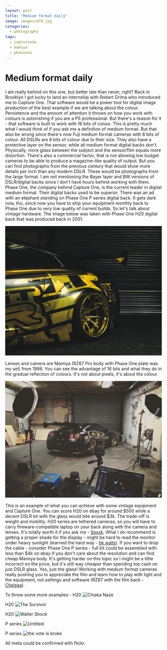 ```yaml
---
layout: post
title: "Medium format daily"
image: images/mf0.jpg
categories:
  - photography
tags:
  - captureone
  - mamiya
  - phaseone
---
```

# Medium format daily
I am really behind on this one, but better late than never, right? Back in Brooklyn I got lucky to land an internship with Robert Grima who introduced me to Capture One. That software would be a power tool for digital image production of the best example if we are talking about the colour. Persistence and the amount of attention it throws on how you work with colours is astonishing if you are a PS professional. But there's a reason for it - that software is built to work with 16 bits of colour. This is pretty much what I would think of if you ask me a definition of medium format. But that also be wrong since there's now Fuji medium format cameras with 8 bits of colour. All DSLRs are 8 bits of colour due to their size. They also have a protective layer on the sensor, while all medium format digital backs don't. Physically, more glass between the subject and the sensor/film equals more distortion. There's also a commercial factor, that is not allowing low budget cameras to be able to produce a magazine-like quality of output. But you can find photographs from the previous century that would show more details per inch than any modern DSLR. These would be photographs from the large format. I am not mentioning the Bayer layer and BW versions of DSLR/digital backs since I don't have hours behind working with them. Phase One, the company behind Capture One, is the current leader in digital medium format. Their digital backs used to be superior. There was an ad with an elephant standing on Phase One P series digital back. It gets dark now, tho, since now you have to ship your equipment monthly back to Phase One due to very low quality of current builds. So let's talk about vintage hardware. The image below was taken with Phase One H20 digital back that was produced back in 2001. 

![GTR](https://raw.githubusercontent.com/charlesrocket/charlesrocket.github.io/master/images/mf1.jpg)

Lenses and camera are Mamiya (RZ67 Pro body with Phase One plate was my set) from 1986. You can see the advantage of 16 bits and what they do in the gradual reflection of colours. It's not about pixels, it's about the colour. 

![GTR](https://raw.githubusercontent.com/charlesrocket/charlesrocket.github.io/master/images/mf2.png)
 
This is an example of what you can achieve with some vintage equipment and Capture One. You can score H20 on ebay for around $500 while a decent DSLR kit with the glass would bite around $3k. The trade-off is weight and mobility. H20 series are tethered cameras, so you will have to carry fireware-compatible laptop on your back along with the camera and lenses. It's totally worth it if you ask me - [Spxxk](https://www.flickr.com/photos/charlesrocket/29239915310). What I do recommend is getting a proper shade for the display - might be hard to read the monitor under heavy sunlight (learned the hard way - [bk walls](https://www.flickr.com/photos/charlesrocket/27429428966)). If you want to drop the cable - consider Phase One P series - full kit could be assembled with less than $4k on ebay if you don't care about the resolution and can find cheap Mamiya body. It's getting harder on this topic so I might be a little incorrect on the price, but it's still way cheaper than spending top cash on just DSLR glass. Yes, just the glass! Working with medium format cameras really pushing you to appreciate the film and learn how to play with light and the equipment, not settings and software (RZ67 with the film back - [Chelsea](https://www.instagram.com/p/BEMHWo4J7yP/)).

To throw some more examples - H20 ![Chiaka Naze](https://live.staticflickr.com/7360/27049834403_7742093638_k_d.jpg)

H20 ![The Survivor](https://live.staticflickr.com/8465/29241860926_27c39a5658_k_d.jpg)

H20 ![Walter Shock](https://live.staticflickr.com/8395/29022678696_f1e39dc94e_k_d.jpg)

P series ![Untitled](https://live.staticflickr.com/5816/30610952883_588b8e55ee_k_d.jpg)

P series ![the vote is broke](https://live.staticflickr.com/5705/30414066290_8f6a3c6613_h_d.jpg)

All meta could be confirmed with flickr.